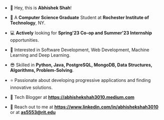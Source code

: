 - 👋 Hey, this is **Abhishek Shah**!

- 🏫 A **Computer Science Graduate** Student at **Rochester Institute of Technology**, NY.

- 💻 **Actively** looking for ****Spring'23 Co-op and Summer'23 Internship**** opportunities.

- 👀 Interested in Software Development, Web Development, Machine Learning and Deep Learning.

- 😎 Skilled in **Python, Java, PostgreSQL, MongoDB, Data Structures, Algorithms, Problem-Solving**.

- ⭐ Passionate about developing progressive applications and finding innovative solutions.

- 📝 Tech Blogger at **https://abhishekshah3010.medium.com**

- 📩 Reach out to me at **https://www.linkedin.com/in/abhishekshah3010** or at **as5553@rit.edu**

<!---
abhishekshah3010/abhishekshah3010 is a ✨ special ✨ repository because its `README.md` (this file) appears on your GitHub profile.
You can click the Preview link to take a look at your changes.
--->
